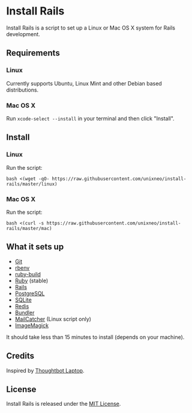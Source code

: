 Install Rails
======

Install Rails is a script to set up a Linux or Mac OS X system for Rails development.

Requirements
------------

### Linux

Currently supports Ubuntu, Linux Mint and other Debian based distributions.

### Mac OS X

Run `xcode-select --install` in your terminal and then click "Install".

Install
-------

### Linux

Run the script:

    bash <(wget -qO- https://raw.githubusercontent.com/unixneo/install-rails/master/linux)

### Mac OS X

Run the script:

    bash <(curl -s https://raw.githubusercontent.com/unixneo/install-rails/master/mac)

What it sets up
---------------

* [Git][git_link]
* [rbenv][rbenv_link]
* [ruby-build][ruby_build_link]
* [Ruby][ruby_link] (stable)
* [Rails][rails_link]
* [PostgreSQL][pg_link]
* [SQLite][sqlite_link]
* [Redis][redis_link]
* [Bundler][bundler_link]
* [MailCatcher][mailcatcher_link] (Linux script only)
* [ImageMagick][imagemagick_link]

It should take less than 15 minutes to install (depends on your machine).

Credits
-------

Inspired by [Thoughtbot Laptop](https://github.com/thoughtbot/laptop).

License
-------

Install Rails is released under the [MIT License](http://www.opensource.org/licenses/MIT).



[git_link]: http://git-scm.com/
[rbenv_link]: https://github.com/sstephenson/rbenv
[ruby_build_link]: https://github.com/sstephenson/ruby-build
[ruby_link]: https://www.ruby-lang.org/
[rails_link]: http://rubyonrails.org/
[pg_link]: http://www.postgresql.org/
[sqlite_link]: https://sqlite.org/
[redis_link]: http://redis.io/
[bundler_link]: http://bundler.io/
[mailcatcher_link]: http://mailcatcher.me/
[imagemagick_link]: http://www.imagemagick.org/
